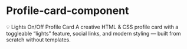 # Profile-card-component
💡 Lights On/Off Profile Card A creative HTML &amp; CSS profile card with a toggleable “lights” feature, social links, and modern styling — built from scratch without templates.
